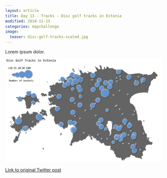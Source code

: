 ```yaml
---
layout: article
title: Day 13 - Tracks - Disc golf tracks in Estonia
modified: 2019-11-13
categories: mapchallenge
image:
  teaser: disc-golf-tracks-scaled.jpg
---
```


Lorem ipsum dolor.

![image of day 13 post](../../images/disc-golf-tracks-scaled.jpg)

[Link to original Twitter post](https://twitter.com/evelynuuemaa/status/13)
